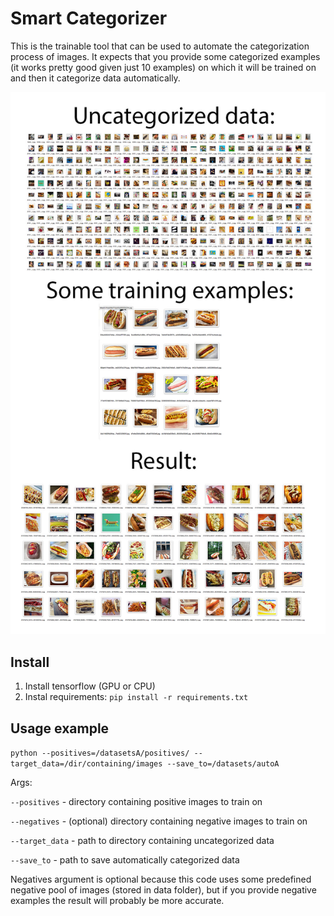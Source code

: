 # Smart Categorizer
This is the trainable tool that can be used to automate the categorization process of images. It expects that you provide some categorized examples (it works pretty good given just 10 examples) on which it will be trained on and then it categorize data automatically. 

![screenshot](images/example.jpg)

## Install
1. Install tensorflow (GPU or CPU)
2. Instal requirements: `pip install -r requirements.txt`

## Usage example

```python --positives=/datasetsA/positives/ --target_data=/dir/containing/images --save_to=/datasets/autoA```

Args:

`--positives` - directory containing positive images to train on

`--negatives` - (optional) directory containing negative images to train on

`--target_data` - path to directory containing uncategorized data

`--save_to` - path to save automatically categorized data

Negatives argument is optional because this code uses some predefined negative pool of images (stored in data folder), but if you provide negative examples the result will probably be more accurate.
